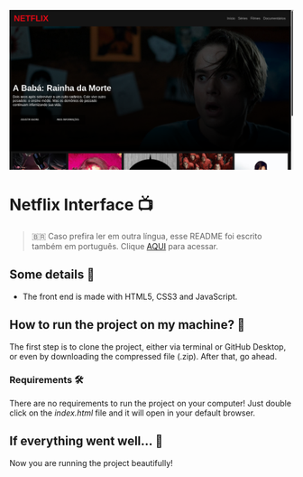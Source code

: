![Netflix Interface](readme-images/netflix-interface.png)

# Netflix Interface :tv:

> :brazil: Caso prefira ler em outra língua, esse README foi escrito também em português. Clique [AQUI](/README_pt-br.md) para acessar.

## Some details :scroll:

* The front end is made with HTML5, CSS3 and JavaScript.

## How to run the project on my machine? :thinking:

The first step is to clone the project, either via terminal or GitHub Desktop, or even by downloading the compressed file (.zip). After that, go ahead.

### Requirements :hammer_and_wrench:

There are no requirements to run the project on your computer! Just double click on the *index.html* file and it will open in your default browser.

## If everything went well... :tada:

Now you are running the project beautifully!
